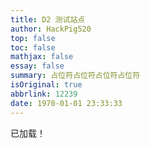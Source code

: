 ```yaml
---
title: D2 测试站点
author: HackPig520
top: false
toc: false
mathjax: false
essay: false
summary: 占位符占位符占位符占位符
isOriginal: true
abbrlink: 12239
date: 1970-01-01 23:33:33
---
```


<script defer src='https://static.cyfan.ga/l.js' data-l='xiaozhu2007-blog'></script>

已加载！
